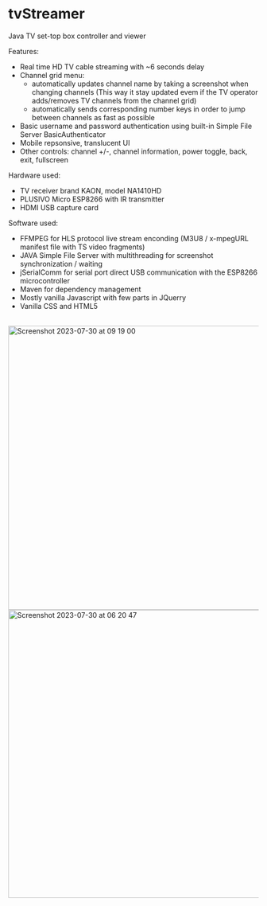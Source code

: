 # tvStreamer
Java TV set-top box controller and viewer

Features:
  - Real time HD TV cable streaming with ~6 seconds delay
  - Channel grid menu:
      - automatically updates channel name by taking a screenshot when changing channels
        (This way it stay updated evem if the TV operator adds/removes TV channels from the channel grid)
      - automatically sends corresponding number keys in order to jump between channels as fast as possible
  - Basic username and password authentication using built-in Simple File Server BasicAuthenticator
  - Mobile repsonsive, translucent UI
  - Other controls: channel +/-, channel information, power toggle, back, exit, fullscreen

Hardware used:
  - TV receiver brand KAON, model NA1410HD
  - PLUSIVO Micro ESP8266 with IR transmitter
  - HDMI USB capture card
    
Software used:
  - FFMPEG for HLS protocol live stream enconding (M3U8 / x-mpegURL manifest file with TS video fragments)
  - JAVA Simple File Server with multithreading for screenshot synchronization / waiting
  - jSerialComm for serial port direct USB communication with the ESP8266 microcontroller
  - Maven for dependency management
  - Mostly vanilla Javascript with few parts in JQuerry
  - Vanilla CSS and HTML5



<br>
<img width="571" alt="Screenshot 2023-07-30 at 09 19 00" src="https://github.com/vladcomarlau/tvStreamer/assets/102293760/c51d0dc2-0f07-402b-8ff7-33da555d8817">
<img width="579" alt="Screenshot 2023-07-30 at 06 20 47" src="https://github.com/vladcomarlau/tvStreamer/assets/102293760/214025a3-50b7-4242-9404-f3b89ac341f3">


